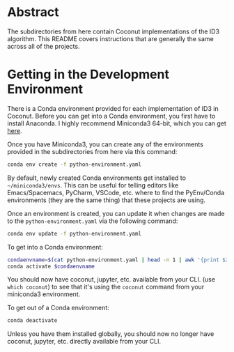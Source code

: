 # Abstract

The subdirectories from here contain Coconut implementations of the ID3 algorithm.  This README covers instructions that are generally the same across all of the projects.


# Getting in the Development Environment

There is a Conda environment provided for each implementation of ID3 in Coconut.  Before you can get into a Conda environment, you first have to install Anaconda.  I highly recommend Miniconda3 64-bit, which you can get [here](https://docs.conda.io/en/latest/miniconda.html).

Once you have Miniconda3, you can create any of the environments provided in the subdirectories from here via this command:

```bash
conda env create -f python-environment.yaml
```

By default, newly created Conda environments get installed to `~/miniconda3/envs`.  This can be useful for telling editors like Emacs/Spacemacs, PyCharm, VSCode, etc. where to find the PyEnv/Conda environments (they are the same thing) that these projects are using.

Once an environment is created, you can update it when changes are made to the `python-environment.yaml` via the following command:

```bash
conda env update -f python-environment.yaml
```

To get into a Conda environment:

```bash
condaenvname=$(cat python-environment.yaml | head -n 1 | awk '{print $2}')
conda activate $condaenvname
```

You should now have coconut, jupyter, etc. available from your CLI. (use `which coconut`) to see that it's using the `coconut` command from your miniconda3 environment.


To get out of a Conda environment:

```bash
conda deactivate
```

Unless you have them installed globally, you should now no longer have coconut, jupyter, etc. directly available from your CLI.
